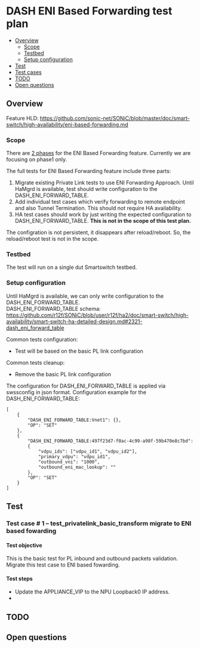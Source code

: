 
# DASH ENI Based Forwarding test plan

* [Overview](#Overview)
   * [Scope](#Scope)
   * [Testbed](#Testbed)
   * [Setup configuration](#Setup%20configuration)
* [Test](#Test)
* [Test cases](#Test%20cases)
* [TODO](#TODO)
* [Open questions](#Open%20questions)

## Overview
Feature HLD: https://github.com/sonic-net/SONiC/blob/master/doc/smart-switch/high-availability/eni-based-forwarding.md  
  
### Scope
There are [2 phases](https://github.com/sonic-net/SONiC/blob/master/doc/smart-switch/high-availability/eni-based-forwarding.md?plain=1#L102-L115) for the ENI Based Forwarding feature.
Currently we are focusing on phase1 only.

The full tests for ENI Based Forwarding feature include three parts:
1. Migrate existing Private Link tests to use ENI Forwarding Approach. Until HaMgrd is available, test should write configuration to the DASH_ENI_FORWARD_TABLE.
2. Add individual test cases which verify forwarding to remote endpoint and also Tunnel Termination. This should not require HA availability.
3. HA test cases should work by just writing the expected configuration to DASH_ENI_FORWARD_TABLE. **This is not in the scope of this test plan.**

The configration is not persistent, it disappears after reload/reboot. So, the reload/reboot test is not in the scope.

### Testbed
The test will run on a single dut Smartswitch testbed.

### Setup configuration
Until HaMgrd is available, we can only write configuration to the DASH_ENI_FORWARD_TABLE.  
DASH_ENI_FORWARD_TABLE schema: https://github.com/r12f/SONiC/blob/user/r12f/ha2/doc/smart-switch/high-availability/smart-switch-ha-detailed-design.md#2321-dash_eni_forward_table  

Common tests configuration:
- Test will be based on the basic PL link configuration 

Common tests cleanup:
- Remove the basic PL link configuration

The configuration for DASH_ENI_FORWARD_TABLE is applied via swssconfig in json format.
Configuration example for the DASH_ENI_FORWARD_TABLE:
```
[​
    {​
        "DASH_ENI_FORWARD_TABLE:Vnet1": {},​
        "OP": "SET"​
    }​,
    {​
        "DASH_ENI_FORWARD_TABLE:497f23d7-f0ac-4c99-a98f-59b470e8c7bd":
        {
            "vdpu_ids": ["vdpu_id1", "vdpu_id2"],
            "primary_vdpu": "vdpu_id1",
            "outbound_vni": "1000",
            "outbound_eni_mac_lookup": ""
        },​
        "OP": "SET"​
    }​
]​
```

## Test
### Test case # 1 – test_privatelink_basic_transform migrate to ENI based fowarding
#### Test objective
This is the basic test for PL inbound and outbound packets validation. Migrate this test case to ENI based fowarding.
#### Test steps
* Update the APPLIANCE_VIP to the NPU Loopback0 IP address.
*

## TODO


## Open questions

